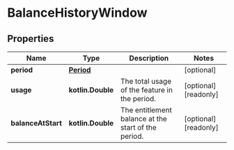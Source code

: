 
# BalanceHistoryWindow

## Properties
| Name | Type | Description | Notes |
| ------------ | ------------- | ------------- | ------------- |
| **period** | [**Period**](Period.md) |  |  [optional] |
| **usage** | **kotlin.Double** | The total usage of the feature in the period.  |  [optional] [readonly] |
| **balanceAtStart** | **kotlin.Double** | The entitlement balance at the start of the period.  |  [optional] [readonly] |



